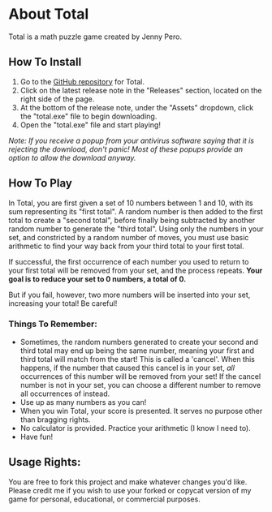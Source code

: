 # About Total

Total is a math puzzle game created by Jenny Pero.

## How To Install
1. Go to the [GitHub repository](https://github.com/jennycpero/Total) for Total.
2. Click on the latest release note in the "Releases" section, located on the right side of the page.
3. At the bottom of the release note, under the "Assets" dropdown, click the "total.exe" file to begin downloading.
4. Open the "total.exe" file and start playing!

*Note: If you receive a popup from your antivirus software saying that it is rejecting the download, don't panic! Most of these popups provide an option to allow the download anyway.*

## How To Play
In Total, you are first given a set of 10 numbers between 1 and 10, with its sum representing its "first total". A random number is then added to the first total to create a "second total", before finally being subtracted by another random number to generate the "third total". Using only the numbers in your set, and constricted by a random number of moves, you must use basic arithmetic to find your way back from your third total to your first total. 

If successful, the first occurrence of each number you used to return to your first total will be removed from your set, and the process repeats. **Your goal is to reduce your set to 0 numbers, a total of 0.**

But if you fail, however, two more numbers will be inserted into your set, increasing your total! Be careful!

### Things To Remember:
- Sometimes, the random numbers generated to create your second and third total may end up being the same number, meaning your first and third total will match from the start! This is called a 'cancel'. When this happens, if the number that caused this cancel is in your set, *all* occurrences of this number will be removed from your set! If the cancel number is not in your set, you can choose a different number to remove all occurrences of instead. 
- Use up as many numbers as you can!
- When you win Total, your score is presented. It serves no purpose other than bragging rights.
- No calculator is provided. Practice your arithmetic (I know I need to).
- Have fun!

## Usage Rights:
You are free to fork this project and make whatever changes you'd like. Please credit me if you wish to use your forked or copycat version of my game for personal, educational, or commercial purposes.
